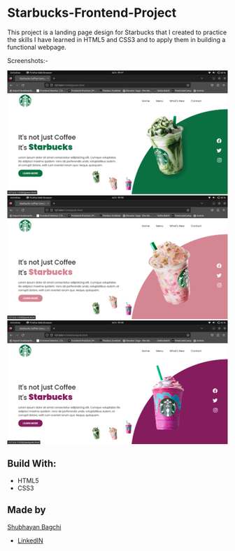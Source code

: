 # Starbucks-Frontend-Project

This project is a landing page design for Starbucks that I created to practice the skills I have learned in HTML5 and CSS3 and to apply them in building a functional webpage.

Screenshots:-

<img src="Screenshots/Screenshot1.png">

<img src="Screenshots/Screenshot3.png">

<img src="Screenshots/Screenshot2.png">

<h2>Build With:</h2>
<ul>
  <li>HTML5</li>
  <li>CSS3</li>
</ul>
<h2>Made by</h2>
<a href="https://github.com/S11UB11AYAN">Shubhayan Bagchi</a>

<ul>
  <li><a href="https://www.linkedin.com/in/shubhayan-bagchi-b83522275/">LinkedIN</a></li>
</ul>
